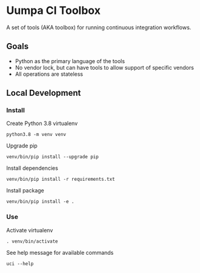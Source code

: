 # Uumpa CI Toolbox

A set of tools (AKA toolbox) for running continuous integration workflows.

## Goals

* Python as the primary language of the tools
* No vendor lock, but can have tools to allow support of specific vendors
* All operations are stateless

## Local Development

### Install

Create Python 3.8 virtualenv

```
python3.8 -m venv venv
```

Upgrade pip

```
venv/bin/pip install --upgrade pip
```

Install dependencies

```
venv/bin/pip install -r requirements.txt
```

Install package

```
venv/bin/pip install -e .
```

### Use

Activate virtualenv

```
. venv/bin/activate
```

See help message for available commands

```
uci --help
```